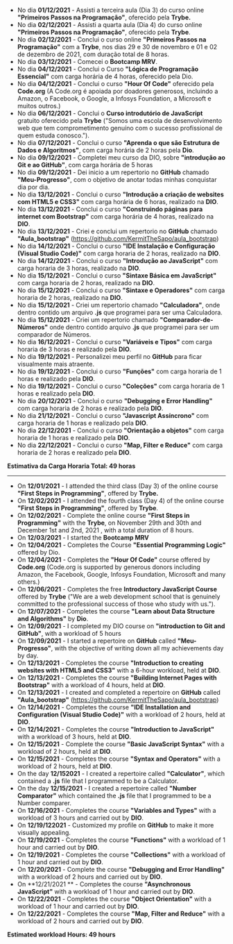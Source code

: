 - No dia **01/12/2021** - Assisti a terceira aula (Dia 3) do curso online **"Primeiros Passos na Programação"**, oferecido pela **Trybe.**
- No dia **02/12/2021** - Assisti a quarta aula (Dia 4) do curso online **"Primeiros Passos na Programação"**, oferecido pela **Trybe**.
- No dia **02/12/2021** - Conclui o curso online **"Primeiros Passos na Programação"** com a **Trybe**, nos dias 29 e 30 de novembro e 01 e 02 de dezembro de 2021, com duração total de 8 horas.
- No dia **03/12/2021** - Comecei o **Bootcamp MRV**.
- No dia **04/12/2021** - Conclui o Curso **"Lógica de Programação Essencial"** com carga horária de 4 horas, oferecido pela Dio.
- No dia **04/12/2021** - Conclui o curso **"Hour Of Code"** oferecido pela **Code.org** (A Code.org é apoiada por doadores generosos, incluindo a Amazon, o Facebook, o Google, a Infosys Foundation, a Microsoft e muitos outros.)
- No dia **06/12/2021** - Conclui o **Curso introdutório de JavaScript** gratuito oferecido pela **Trybe** ("Somos uma escola de desenvolvimento web que tem comprometimento genuíno com o sucesso profissional de quem estuda conosco.").
- No dia **07/12/2021** - Conclui o curso **"Aprenda o que são Estrutura de Dados e Algoritmos"**, com carga horária de 2 horas pela **Dio**.
- No dia **09/12/2021** - Completei meu curso da DIO, sobre **"introdução ao Git e ao GitHub"**, com carga horária de 5 horas
- No dia **09/12/2021** -  Dei inicio a um repertorio no **GitHub** chamado **"Meu-Progresso"**, com o objetivo de anotar todas minhas conquistar dia por dia. 
- No dia **13/12/2021** - Conclui o curso **"Introdução a criação de websites com HTML5 e CSS3"** com carga horária de 6 horas, realizado na **DIO**.
- No dia **13/12/2021** - Conclui o curso **"Construindo páginas para internet com Bootstrap"** com carga horária de 4 horas, realizado na **DIO**.
- No dia **13/12/2021** - Criei e conclui um repertorio no **GitHub** chamado **"Aula_bootstrap"** (https://github.com/KermitTheSapo/aula_bootstrap)
- No dia **14/12/2021** - Conclui o curso **"IDE Instalação e Configuração (Visual Studio Code)"** com carga horaria de 2 horas, realizado na **DIO**.
- No dia **14/12/2021** - Conclui o curso **"Introdução ao JavaScript"** com carga horaria de 3 horas, realizado na **DIO**.
- No dia **15/12/2021** - Conclui o curso **"Sintaxe Básica em JavaScript"** com carga horaria de 2 horas, realizado na **DIO**.
- No dia **15/12/2021** - Conclui o curso **"Sintaxe e Operadores"** com carga horaria de 2 horas, realizado na **DIO**.
- No dia **15/12/2021** - Criei um repertorio chamado **"Calculadora"**, onde dentro contido um arquivo **.js** que programei para ser uma Calculadora.
- No dia **15/12/2021** - Criei um repertorio chamado **"Comparador-de-Números"** onde dentro contido arquivo **.js** que programei para ser um comparador de Números.
- No dia **16/12/2021** - Conclui o curso **"Variáveis e Tipos"** com carga horaria de 3 horas e realizado pela **DIO**.
- No dia **19/12/2021** - Personalizei meu perfil no **GitHub** para ficar visualmente mais atraente.
- No dia **19/12/2021** - Conclui o curso **"Funções"** com carga horaria de 1 horas e realizado pela **DIO**.
- No dia **19/12/2021** - Conclui o curso **"Coleções"** com carga horaria de 1 horas e realizado pela **DIO**.
- No dia **20/12/2021** - Conclui o curso **"Debugging e Error Handling"** com carga horaria de 2 horas e realizado pela **DIO**.
- No dia **21/12/2021** - Conclui o curso **"Javascript Assíncrono"** com carga horaria de 1 horas e realizado pela **DIO**. 
- No dia **22/12/2021** - Conclui o curso **"Orientação a objetos"** com carga horaria de 1 horas e realizado pela **DIO**. 
- No dia **22/12/2021** - Conclui o curso **"Map, Filter e Reduce"** com carga horaria de 2 horas e realizado pela **DIO**. 

**Estimativa da Carga Horaria Total: 49 horas**

-----------------

- On **12/01/2021** - I attended the third class (Day 3) of the online course **"First Steps in Programming"**, offered by **Trybe.**
- On **12/02/2021** - I attended the fourth class (Day 4) of the online course **"First Steps in Programming"**, offered by **Trybe**.
- On **12/02/2021** - Complete the online course **"First Steps in Programming"** with the **Trybe**, on November 29th and 30th and December 1st and 2nd, 2021 , with a total duration of 8 hours.
- On **12/03/2021** - I started the **Bootcamp MRV**
- On **12/04/2021** - Completes the Course **"Essential Programming Logic"** offered by Dio.
- On **12/04/2021** - Completes the **"Hour Of Code"** course offered by **Code.org** (Code.org is supported by generous donors including Amazon, the Facebook, Google, Infosys Foundation, Microsoft and many others.)
- On **12/06/2021** - Completes the free **Introductory JavaScript Course** offered by **Trybe** ("We are a web development school that is genuinely committed to the professional success of those who study with us.").
- On **12/07/2021** - Completes the course **"Learn about Data Structure and Algorithms"** by **Dio**.
- On **12/09/2021** - I completed my DIO course on **"introduction to Git and GitHub"**, with a workload of 5 hours
- On **12/09/2021** - I started a repertoire on **GitHub** called **"Meu-Progresso"**, with the objective of writing down all my achievements day by day.
- On **12/13/2021** - Completes the course **"Introduction to creating websites with HTML5 and CSS3"** with a 6-hour workload, held at **DIO**.
- On **12/13/2021** - Completes the course **"Building Internet Pages with Bootstrap"** with a workload of 4 hours, held at **DIO**.
- On **12/13/2021** - I created and completed a repertoire on **GitHub** called **"Aula_bootstrap"** (https://github.com/KermitTheSapo/aula_bootstrap)
- On **12/14/2021** - Completes the course **"IDE Installation and Configuration (Visual Studio Code)"** with a workload of 2 hours, held at **DIO**.
- On **12/14/2021** - Completes the course **"Introduction to JavaScript"** with a workload of 3 hours, held at **DIO**.
- On **12/15/2021** - Complete the course **"Basic JavaScript Syntax"** with a workload of 2 hours, held at **DIO**.
- On **12/15/2021** - Completes the course **"Syntax and Operators"** with a workload of 2 hours, held at **DIO**.
- On the day **12/152021** - I created a repertoire called **"Calculator"**, which contained a **.js** file that I programmed to be a Calculator.
- On the day **12/15/2021** - I created a repertoire called **"Number Comparator"** which contained the **.js** file that I programmed to be a Number comparer.
- On **12/16/2021** - Completes the course **"Variables and Types"** with a workload of 3 hours and carried out by **DIO**.
- On **12/19/122021** - Customized my profile on **GitHub** to make it more visually appealing. 
- On **12/19/2021** - Completes the course **"Functions"** with a workload of 1 hour and carried out by **DIO**. 
- On **12/19/2021** - Completes the course **"Collections"** with a workload of 1 hour and carried out by **DIO**.
- On **12/20/2021** - Complete the course **"Debugging and Error Handling"** with a workload of 2 hours and carried out by **DIO**.
- On **12/21/2021 ** - Completes the course **"Asynchronous JavaScript"** with a workload of 1 hour and carried out by **DIO**.
- On **12/22/2021** - Completes the course **"Object Orientation"** with a workload of 1 hour and carried out by **DIO**.
- On **12/22/2021** - Completes the course **"Map, Filter and Reduce"** with a workload of 2 hours and carried out by **DIO**.

**Estimated workload Hours: 49 hours**